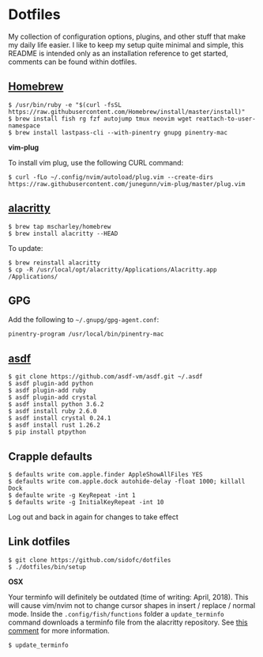 # Dotfiles

My collection of configuration options, plugins, and other stuff that make my daily life easier.
I like to keep my setup quite minimal and simple, this README is intended only as an installation
reference to get started, comments can be found within dotfiles.

## [Homebrew](https://brew.sh)

    $ /usr/bin/ruby -e "$(curl -fsSL https://raw.githubusercontent.com/Homebrew/install/master/install)"
    $ brew install fish rg fzf autojump tmux neovim wget reattach-to-user-namespace
    $ brew install lastpass-cli --with-pinentry gnupg pinentry-mac

**vim-plug**

To install vim plug, use the following CURL command:

    $ curl -fLo ~/.config/nvim/autoload/plug.vim --create-dirs https://raw.githubusercontent.com/junegunn/vim-plug/master/plug.vim

## [alacritty](https://github.com/jwilm/alacritty)

    $ brew tap mscharley/homebrew
    $ brew install alacritty --HEAD

To update:

    $ brew reinstall alacritty
    $ cp -R /usr/local/opt/alacritty/Applications/Alacritty.app /Applications/

## GPG

Add the following to `~/.gnupg/gpg-agent.conf`:

    pinentry-program /usr/local/bin/pinentry-mac

## [asdf](https://github.com/asdf-vm/asdf)

    $ git clone https://github.com/asdf-vm/asdf.git ~/.asdf
    $ asdf plugin-add python
    $ asdf plugin-add ruby
    $ asdf plugin-add crystal
    $ asdf install python 3.6.2
    $ asdf install ruby 2.6.0
    $ asdf install crystal 0.24.1
    $ asdf install rust 1.26.2
    $ pip install ptpython

## Crapple defaults

    $ defaults write com.apple.finder AppleShowAllFiles YES
    $ defaults write com.apple.dock autohide-delay -float 1000; killall Dock
    $ defaulte write -g KeyRepeat -int 1
    $ defaults write -g InitialKeyRepeat -int 10
    
Log out and back in again for changes to take effect
    
## Link dotfiles
    
    $ git clone https://github.com/sidofc/dotfiles
    $ ./dotfiles/bin/setup

**OSX**

Your terminfo will definitely be outdated (time of writing: April, 2018). This will cause vim/nvim not to change cursor shapes in insert / replace / normal mode.
Inside the `.config/fish/functions` folder a `update_terminfo` command downloads a terminfo file from the alacritty repository. See [this comment](https://github.com/jwilm/alacritty/issues/736#issuecomment-344439826) for more information.

    $ update_terminfo
